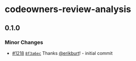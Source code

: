 # codeowners-review-analysis

## 0.1.0

### Minor Changes

- [#1218](https://github.com/smartcontractkit/.github/pull/1218)
  [`8f3a6ec`](https://github.com/smartcontractkit/.github/commit/8f3a6ec03ca4236aaf07d7e9b8e8b6586dd43ee3)
  Thanks [@erikburt](https://github.com/erikburt)! - initial commit
